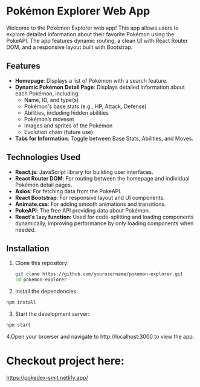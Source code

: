 # Pokémon Explorer Web App

Welcome to the Pokémon Explorer web app! This app allows users to explore detailed information about their favorite Pokémon using the PokeAPI. The app features dynamic routing, a clean UI with React Router DOM, and a responsive layout built with Bootstrap.

## Features

- **Homepage**: Displays a list of Pokémon with a search feature.
- **Dynamic Pokémon Detail Page**: Displays detailed information about each Pokémon, including:
  - Name, ID, and type(s)
  - Pokémon's base stats (e.g., HP, Attack, Defense)
  - Abilities, including hidden abilities
  - Pokémon’s moveset
  - Images and sprites of the Pokémon
  - Evolution chain (future use)
- **Tabs for Information**: Toggle between Base Stats, Abilities, and Moves.

## Technologies Used

- **React.js**: JavaScript library for building user interfaces.
- **React Router DOM**: For routing between the homepage and individual Pokémon detail pages.
- **Axios**: For fetching data from the PokeAPI.
- **React Bootstrap**: For responsive layout and UI components.
- **Animate.css**: For adding smooth animations and transitions.
- **PokeAPI**: The free API providing data about Pokémon.
- **React's `lazy` function**: Used for code-splitting and loading components dynamically, improving performance by only loading components when needed.

## Installation

1. Clone this repository:
   ```bash
   git clone https://github.com/yourusername/pokemon-explorer.git
   cd pokemon-explorer

2. Install the dependencies:

```bash
npm install
```
3. Start the development server:
```bash
npm start
```
4.Open your browser and navigate to http://localhost:3000 to view the app.

# Checkout project here: 
https://pokedex-smit.netlify.app/
